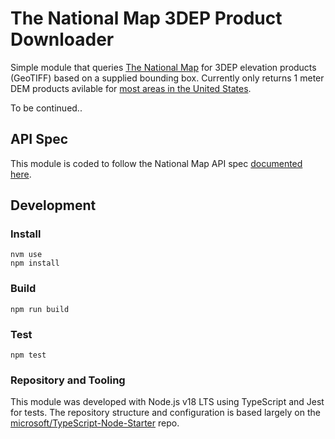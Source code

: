 # The National Map 3DEP Product Downloader

Simple module that queries [The National Map](https://apps.nationalmap.gov/) for 3DEP elevation products (GeoTIFF) based on a supplied bounding box. Currently only returns 1 meter DEM products avilable for [most areas in the United States](https://index.nationalmap.gov/arcgis/rest/services/3DEPElevationIndex/MapServer/export?bbox=-15457537.49599047%2C2730261.224595605%2C-5693165.75473151%2C6428590.40114459&bboxSR=102100&imageSR=102100&size=1497%2C567&dpi=144&format=png32&transparent=true&layers=show%3A1&f=image).

To be continued..

## API Spec

This module is coded to follow the National Map API spec [documented here](https://apps.nationalmap.gov/help/documents/TNMAccessAPIDocumentation/TNMAccessAPIDocumentation.pdf). 

## Development

### Install

```
nvm use
npm install
```

### Build

```
npm run build
```

### Test

```
npm test
```

### Repository and Tooling

This module was developed with Node.js v18 LTS using TypeScript and Jest for tests. The repository structure and configuration is based largely on the [microsoft/TypeScript-Node-Starter](https://github.com/microsoft/TypeScript-Node-Starter/tree/master) repo.